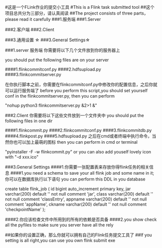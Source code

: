 #这是一个FLink作业的提交小工具
#This is a Flink task submitted tool
##这个项目总共分为三部分，请认真阅读
##The project consists of three parts，please read it carefully
###1.服务端
###1.Server

###2.客户端
###2.Client

###3.通用设置 ☆
###3.General Settings☆

###1.server 服务端
你需要将以下几个文件放到你的服务器上

you should put the following files are on your server

####1.flinkcommitconf.py
####2.hdfsupload.py
####3.flinkcommitserver.py

在你执行脚本之前，你需要在flinkcommitconf.py中修改你的配置信息，之后你就可以运行服务端了
before you perform this script,you should set yourself conf in the flinkcommitserver.py,
then you can perform 

"nohup python3 flinkcommitserver.py &2>1 &"

###2.Client
你需要将以下这些文件放到一个文件夹中
you should put the following files in one dir

####1.flinkcommit.py
####2.flinkcommitconf.py
####3.flinkcommitdb.py
####4.flinkpost.py
####5.hdfsupload.py
之后在cmd或者终端中执行命令，当然你也可以加上最萌的图标
then you can perform in cmd or terminal 

"pyinstaller -F -w flinkcommit.py" or you can also add youself lovely icon with "-d xxx.ico"

###3.General Settings
####1.你需要一张配置表来存放你得flink任务的相关信息
####1.you need a schema to save your all flink job and some name in it;
你可以在数据库执行以下语句
you can perform this DDL in you database

create table flink_job
(
    id      bigint auto_increment
        primary key,
    jar     varchar(200) default '' not null comment 'jar',
    class   varchar(200) default '' not null comment 'classEntry',
    appname varchar(200) default '' not null comment 'appName',
    ckname  varchar(200) default '' not null comment 'checkpointName'
);

####2.你应该检查文件中所用到的所有的依赖是否具备
####2.you show check all the pyfiles to make sure you server have all the rely

##如果你的设置正确，那么你就可以拥有自己的Flink任务提交工具了
##If you setting is all right,you can use you own flink submit exe
